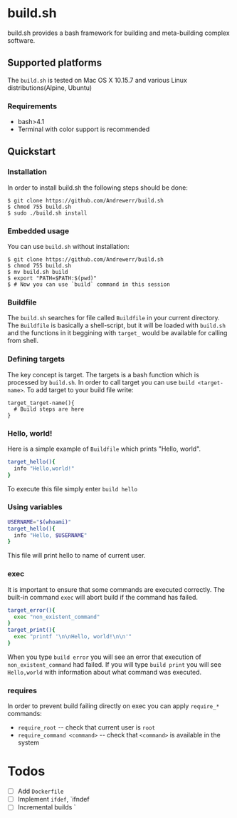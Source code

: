 # build.sh
build.sh provides a bash framework for building and meta-building complex software.
## Supported platforms
The `build.sh` is tested on Mac OS X 10.15.7 and various Linux distributions(Alpine, Ubuntu)
### Requirements
  * bash>4.1
  * Terminal with color support is recommended
## Quickstart
### Installation
  In order to install build.sh the following steps should be done:
  ```
  $ git clone https://github.com/Andrewerr/build.sh
  $ chmod 755 build.sh
  $ sudo ./build.sh install
  ```
### Embedded usage
  You can use `build.sh` without installation:<br>
  ```
  $ git clone https://github.com/Andrewerr/build.sh
  $ chmod 755 build.sh
  $ mv build.sh build
  $ export "PATH=$PATH:$(pwd)"
  $ # Now you can use `build` command in this session
  ```
### Buildfile
  The `build.sh` searches for file called `Buildfile` in your current directory.
  The `Buildfile` is basically a shell-script, but it will be loaded with `build.sh` and
  the functions in it beggining with `target_` would be available for calling from shell.
### Defining targets
  The key concept is target. The targets is a bash function which is processed by `build.sh`. In order to call target you can use `build <target-name>`.
  To add target to your build file write:
  ```
  target_target-name(){
    # Build steps are here
  }
  ```
### Hello, world!
  Here is a simple example of `Buildfile` which prints "Hello, world".
  ```bash
  target_hello(){
    info "Hello,world!"
  }
  ```
  To execute this file simply enter `build hello`
### Using variables
  ```bash
  USERNAME="$(whoami)"
  target_hello(){
    info "Hello, $USERNAME"
  }
  ```
  This file will print hello to name of current user.

### exec
  It is important to ensure that some commands are executed correctly. The built-in command `exec` will abort build if the command has failed.
  ```bash
  target_error(){
    exec "non_existent_command"
  }
  target_print(){   
    exec "printf '\n\nHello, world!\n\n'"
  }
  ```
  When you type `build error` you will see an error that execution of `non_existent_command` had failed. If you will type `build print` you will see `Hello,world` with information about what command was executed.

### requires
  In order to prevent build failing directly on exec you can apply `require_*` commands:
  * `require_root` -- check that current user is `root`
  * `require_command <command>` -- check that `<command>` is available in the system


# Todos
* [ ] Add `Dockerfile`
* [ ] Implement `ifdef`, `ifndef
* [ ] Incremental builds
`
